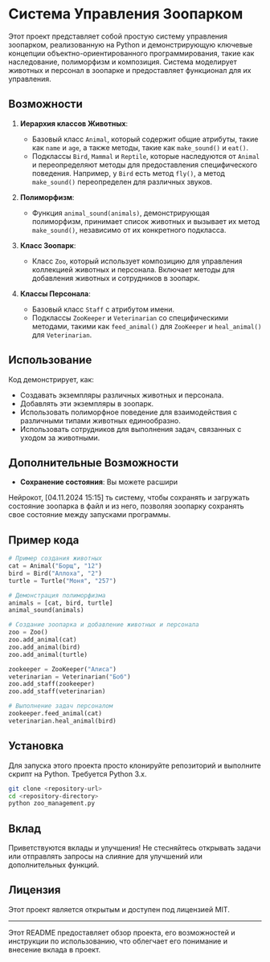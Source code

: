 # Система Управления Зоопарком

Этот проект представляет собой простую систему управления зоопарком, реализованную на Python и демонстрирующую ключевые концепции объектно-ориентированного программирования, такие как наследование, полиморфизм и композиция. Система моделирует животных и персонал в зоопарке и предоставляет функционал для их управления.

## Возможности

1. **Иерархия классов Животных**:
   - Базовый класс `Animal`, который содержит общие атрибуты, такие как `name` и `age`, а также методы, такие как `make_sound()` и `eat()`.
   - Подклассы `Bird`, `Mammal` и `Reptile`, которые наследуются от `Animal` и переопределяют методы для предоставления специфического поведения. Например, у `Bird` есть метод `fly()`, а метод `make_sound()` переопределен для различных звуков.

2. **Полиморфизм**:
   - Функция `animal_sound(animals)`, демонстрирующая полиморфизм, принимает список животных и вызывает их метод `make_sound()`, независимо от их конкретного подкласса.

3. **Класс Зоопарк**:
   - Класс `Zoo`, который использует композицию для управления коллекцией животных и персонала. Включает методы для добавления животных и сотрудников в зоопарк.

4. **Классы Персонала**:
   - Базовый класс `Staff` с атрибутом имени.
   - Подклассы `ZooKeeper` и `Veterinarian` со специфическими методами, такими как `feed_animal()` для `ZooKeeper` и `heal_animal()` для `Veterinarian`.

## Использование

Код демонстрирует, как:

- Создавать экземпляры различных животных и персонала.
- Добавлять эти экземпляры в зоопарк.
- Использовать полиморфное поведение для взаимодействия с различными типами животных единообразно.
- Использовать сотрудников для выполнения задач, связанных с уходом за животными.

## Дополнительные Возможности

- **Сохранение состояния**: Вы можете расшири

Нейрокот, [04.11.2024 15:15]
ть систему, чтобы сохранять и загружать состояние зоопарка в файл и из него, позволяя зоопарку сохранять свое состояние между запусками программы.

## Пример кода

```python
# Пример создания животных
cat = Animal("Борщ", "12")
bird = Bird("Аллоха", "2")
turtle = Turtle("Моня", "257")

# Демонстрация полиморфизма
animals = [cat, bird, turtle]
animal_sound(animals)

# Создание зоопарка и добавление животных и персонала
zoo = Zoo()
zoo.add_animal(cat)
zoo.add_animal(bird)
zoo.add_animal(turtle)

zookeeper = ZooKeeper("Алиса")
veterinarian = Veterinarian("Боб")
zoo.add_staff(zookeeper)
zoo.add_staff(veterinarian)

# Выполнение задач персоналом
zookeeper.feed_animal(cat)
veterinarian.heal_animal(bird)
```

## Установка

Для запуска этого проекта просто клонируйте репозиторий и выполните скрипт на Python. Требуется Python 3.x.

```bash
git clone <repository-url>
cd <repository-directory>
python zoo_management.py
```

## Вклад

Приветствуются вклады и улучшения! Не стесняйтесь открывать задачи или отправлять запросы на слияние для улучшений или дополнительных функций.

## Лицензия

Этот проект является открытым и доступен под лицензией MIT.

---

Этот README предоставляет обзор проекта, его возможностей и инструкции по использованию, что облегчает его понимание и внесение вклада в проект.
 
